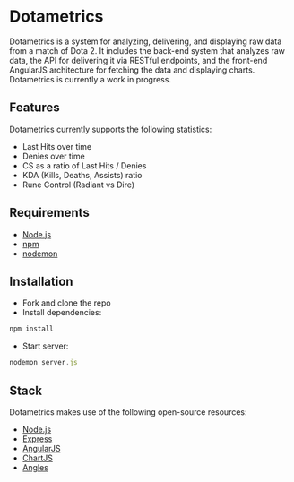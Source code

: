 # Dotametrics

Dotametrics is a system for analyzing, delivering, and displaying raw data from a match of Dota 2. It includes the back-end system that analyzes raw data, the API for delivering it via RESTful endpoints, and the front-end AngularJS architecture for fetching the data and displaying charts.
Dotametrics is currently a work in progress.

## Features

Dotametrics currently supports the following statistics:
  * Last Hits over time
  * Denies over time
  * CS as a ratio of Last Hits / Denies
  * KDA (Kills, Deaths, Assists) ratio
  * Rune Control (Radiant vs Dire)

## Requirements

 * [Node.js](http://nodejs.org/)
 * [npm](https://npmjs.org/)
 * [nodemon](https://github.com/remy/nodemon)

## Installation

* Fork and clone the repo
* Install dependencies:

```js
npm install
```

* Start server:

```js
nodemon server.js
```

## Stack

Dotametrics makes use of the following open-source resources:
 * [Node.js](http://nodejs.org/)
 * [Express](http://expressjs.com/)
 * [AngularJS](http://angularjs.org/)
 * [ChartJS](http://www.chartjs.org/)
 * [Angles](http://lgsilver.github.io/angles/)

